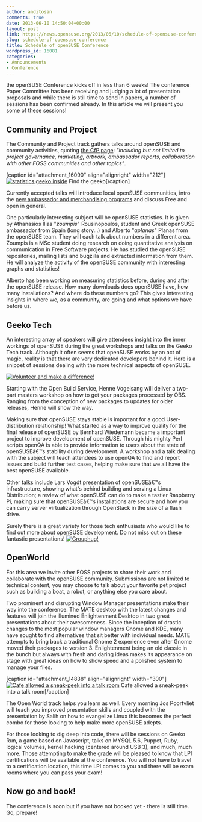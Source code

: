 ```yaml
---
author: anditosan
comments: true
date: 2013-06-10 14:50:04+00:00
layout: post
link: https://news.opensuse.org/2013/06/10/schedule-of-opensuse-conference/
slug: schedule-of-opensuse-conference
title: Schedule of openSUSE Conference
wordpress_id: 16081
categories:
- Announcements
- Conference
---
```


the openSUSE Conference kicks off in less than 6 weeks! The conference Paper Committee has been receiving and judging a lot of presentation proposals and while there is still time to send in papers, a number of sessions has been confirmed already. In this article we will present you some of these sessions!


## Community and Project


The Community and Project track gathers talks around openSUSE and community activities, quoting [the CfP page](https://conference.opensuse.org/osem/conference/osc2013/proposal/new): _"including but not limited to project governance, marketing, artwork, ambassador reports, collaboration with other FOSS communities and other topics"_.

[caption id="attachment_16090" align="alignright" width="212"][![statistics geeko inside](//news.opensuse.org/wp-content/uploads/2013/06/statistics-geeko-inside.png)](//news.opensuse.org/wp-content/uploads/2013/06/statistics-geeko-inside.png) Find the geeko[/caption]

Currently accepted talks will introduce local openSUSE communities, intro the [new ambassador and merchandising programs](https://news.opensuse.org/2013/05/10/ambassadors-event-merchendise-all-change/) and discuss Free and open in general.

One particularly interesting subject will be openSUSE statistics. It is given by Athanasios Ilias "_zoumpis_" Rousinopoulos, student and Greek openSUSE ambassador from Spain (long story...) and Alberto "_aplanas_" Planas from the openSUSE team. They will each talk about numbers in a different area. Zoumpis is a MSc student doing research on doing quantitative analysis on communication in Free Software projects. He has studied the openSUSE repositories, mailing lists and bugzilla and extracted information from them. He will analyze the activity of the openSUSE community with interesting graphs and statistics!

Alberto has been working on measuring statistics before, during and after the openSUSE release. How many downloads does openSUSE have, how many installations? And where do these numbers go? This gives interesting insights in where we, as a community, are going and what options we have before us.


## Geeko Tech


An interesting array of speakers will give attendees insight into the inner workings of openSUSE during the great workshops and talks on the Geeko Tech track. Although it often seems that openSUSE works by an act of magic, reality is that there are very dedicated developers behind it. Here is a snippet of sessions dealing with the more technical aspects of openSUSE.

[![Volunteer and make a difference!](//news.opensuse.org/wp-content/uploads/2013/05/ajs-20110912-osc11-0004_D300_2914-XL.jpg)](//news.opensuse.org/wp-content/uploads/2013/05/ajs-20110912-osc11-0004_D300_2914-XL.jpg)

Starting with the Open Build Service, Henne Vogelsang will deliver a two-part masters workshop on how to get your packages processed by OBS. Ranging from the conception of new packages to updates for older releases, Henne will show the way.

Making sure that openSUSE stays stable is important for a good User-distribution relationship! What started as a way to improve quality for the final release of openSUSE by Bernhard Wiedemann became a important project to improve development of openSUSE. Through his mighty Perl scripts openQA is able to provide information to users about the state of openSUSEâ€™s stability during development. A workshop and a talk dealing with the subject will teach attendees to use openQA to find and report issues and build further test cases, helping make sure that we all have the best openSUSE available.

Other talks include Lars Vogdt presentation of openSUSEâ€™s infrastructure, showing what's behind building and serving a Linux Distribution; a review of what openSUSE can do to make a tastier Raspberry Pi, making sure that openSUSEâ€™s installations are secure and how you can carry server virtualization through OpenStack in the size of a flash drive.

Surely there is a great variety for those tech enthusiasts who would like to find out more about openSUSE development. Do not miss out on these fantastic presentations!
[![Grouphug!](//news.opensuse.org/wp-content/uploads/2013/02/Grouphug.jpg)](//news.opensuse.org/wp-content/uploads/2013/02/Grouphug.jpg)


## OpenWorld


For this area we invite other FOSS projects to share their work and collaborate with the openSUSE community. Submissions are not limited to technical content, you may choose to talk about your favorite pet project such as building a boat, a robot, or anything else you care about.

Two prominent and disrupting Window Manager presentations make their way into the conference. The MATE desktop with the latest changes and features will join the illumined Enlightenment Desktop in two great presentations about their awesomeness. Since the inception of drastic changes to the most popular window managers Gnome and KDE, many have sought to find alternatives that sit better with individual needs. MATE attempts to bring back a traditional Gnome 2 experience even after Gnome moved their packages to version 3. Enlightenment being an old classic in the bunch but always with fresh and daring ideas makes its appearance on stage with great ideas on how to show speed and a polished system to manage your files.

[caption id="attachment_14838" align="alignright" width="300"][![Cafe allowed a sneak-peek into a talk room](//news.opensuse.org/wp-content/uploads/2013/01/Day3-Monday-036_DSC_7850.jpg)](//news.opensuse.org/wp-content/uploads/2013/01/Day3-Monday-036_DSC_7850.jpg) Cafe allowed a sneak-peek into a talk room[/caption]

The Open World track helps you learn as well. Every morning Jos Poortvliet will teach you improved presentation skills and coupled with the presentation by Salih on how to evangelize Linux this becomes the perfect combo for those looking to help make more openSUSE adepts.

For those looking to dig deep into code, there will be sessions on Geeko Run, a game based on Javascript, talks on MYSQL 5.6, Puppet, Ruby, logical volumes, kernel hacking (centered around USB 3), and much, much more. Those attempting to make the grade will be pleased to know that LPI certifications will be available at the conference. You will not have to travel to a certification location, this time LPI comes to you and there will be exam rooms where you can pass your exam!



## Now go and book!


The conference is soon but if you have not booked yet - there is still time. Go, prepare!
